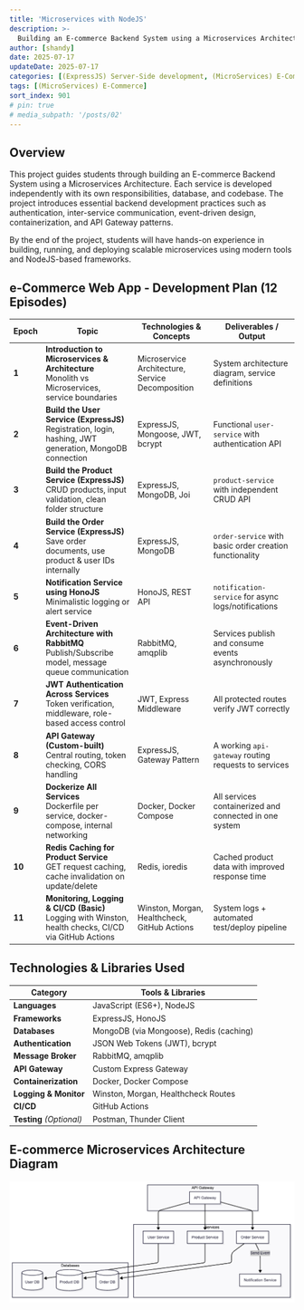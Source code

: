 ```yaml
---
title: 'Microservices with NodeJS'
description: >-
  Building an E-commerce Backend System using a Microservices Architecture.
author: [shandy]
date: 2025-07-17
updateDate: 2025-07-17
categories: [(ExpressJS) Server-Side development, (MicroServices) E-Commerce]
tags: [(MicroServices) E-Commerce]
sort_index: 901
# pin: true
# media_subpath: '/posts/02'
---
```


## Overview
This project guides students through building an E-commerce Backend System using a Microservices Architecture. Each service is developed independently with its own responsibilities, database, and codebase. The project introduces essential backend development practices such as authentication, inter-service communication, event-driven design, containerization, and API Gateway patterns.

By the end of the project, students will have hands-on experience in building, running, and deploying scalable microservices using modern tools and NodeJS-based frameworks.

##  e-Commerce Web App - Development Plan (12 Episodes)

| Epoch  | Topic                                                                                                      | Technologies & Concepts                          | Deliverables / Output                                   |
| ------ | ---------------------------------------------------------------------------------------------------------- | ------------------------------------------------ | ------------------------------------------------------- |
| **1**  | **Introduction to Microservices & Architecture**<br>Monolith vs Microservices, service boundaries          | Microservice Architecture, Service Decomposition | System architecture diagram, service definitions        |
| **2**  | **Build the User Service (ExpressJS)**<br>Registration, login, hashing, JWT generation, MongoDB connection | ExpressJS, Mongoose, JWT, bcrypt                 | Functional `user-service` with authentication API       |
| **3**  | **Build the Product Service (ExpressJS)**<br>CRUD products, input validation, clean folder structure       | ExpressJS, MongoDB, Joi                          | `product-service` with independent CRUD API             |
| **4**  | **Build the Order Service (ExpressJS)**<br>Save order documents, use product & user IDs internally         | ExpressJS, MongoDB                               | `order-service` with basic order creation functionality |
| **5**  | **Notification Service using HonoJS**<br>Minimalistic logging or alert service                             | HonoJS, REST API                                 | `notification-service` for async logs/notifications     |
| **6**  | **Event-Driven Architecture with RabbitMQ**<br>Publish/Subscribe model, message queue communication        | RabbitMQ, amqplib                                | Services publish and consume events asynchronously      |
| **7**  | **JWT Authentication Across Services**<br>Token verification, middleware, role-based access control        | JWT, Express Middleware                          | All protected routes verify JWT correctly               |
| **8**  | **API Gateway (Custom-built)**<br>Central routing, token checking, CORS handling                           | ExpressJS, Gateway Pattern                       | A working `api-gateway` routing requests to services    |
| **9**  | **Dockerize All Services**<br>Dockerfile per service, docker-compose, internal networking                  | Docker, Docker Compose                           | All services containerized and connected in one system  |
| **10** | **Redis Caching for Product Service**<br>GET request caching, cache invalidation on update/delete          | Redis, ioredis                                   | Cached product data with improved response time         |
| **11** | **Monitoring, Logging & CI/CD (Basic)**<br>Logging with Winston, health checks, CI/CD via GitHub Actions   | Winston, Morgan, Healthcheck, GitHub Actions     | System logs + automated test/deploy pipeline            |

## Technologies & Libraries Used

| Category                 | Tools & Libraries                       |
| ------------------------ | --------------------------------------- |
| **Languages**            | JavaScript (ES6+), NodeJS               |
| **Frameworks**           | ExpressJS, HonoJS                       |
| **Databases**            | MongoDB (via Mongoose), Redis (caching) |
| **Authentication**       | JSON Web Tokens (JWT), bcrypt           |
| **Message Broker**       | RabbitMQ, amqplib                       |
| **API Gateway**          | Custom Express Gateway                  |
| **Containerization**     | Docker, Docker Compose                  |
| **Logging & Monitor**    | Winston, Morgan, Healthcheck Routes     |
| **CI/CD**                | GitHub Actions                          |
| **Testing** *(Optional)* | Postman, Thunder Client                 |


## E-commerce Microservices Architecture Diagram
![alt text](/assets/img/SDN302/architecture-diagram.png)